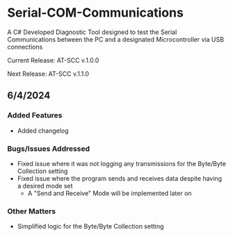 # Serial-COM-Communications
A C# Developed Diagnostic Tool designed to test the Serial Communications between the PC and a designated Microcontroller via USB connections

Current Release: AT-SCC v.1.0.0

Next Release: AT-SCC v.1.1.0

## 6/4/2024
### Added Features
- Added changelog
### Bugs/Issues Addressed
- Fixed issue where it was not logging any transmissions for the Byte/Byte Collection setting
- Fixed issue where the program sends and receives data despite having a desired mode set
    - A "Send and Receive" Mode will be implemented later on
### Other Matters
- Simplified logic for the Byte/Byte Collection setting